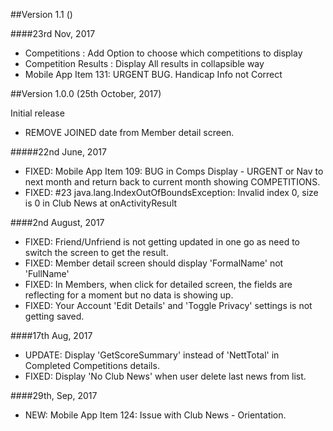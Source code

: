 ##Version 1.1 ()

  ####23rd Nov, 2017
  - Competitions : Add Option to choose which competitions to display
  - Competition Results : Display All results in collapsible way 
  - Mobile App Item 131: URGENT BUG. Handicap Info not Correct

##Version 1.0.0 (25th October, 2017)

Initial release

 - REMOVE JOINED date from Member detail screen.
 
 #####22nd June, 2017
  - FIXED: Mobile App Item 109: BUG in Comps Display - URGENT
           or Nav to next month and return back to current month showing COMPETITIONS.
  - FIXED: #23 java.lang.IndexOutOfBoundsException: Invalid index 0, size is 0 in Club News at onActivityResult

 ####2nd August, 2017
  - FIXED: Friend/Unfriend is not getting updated in one go as need to switch the screen to get the result.
  - FIXED: Member detail screen should display 'FormalName' not 'FullName'
  - FIXED: In Members, when click for detailed screen, the fields are reflecting for a moment but no data is showing up.
  - FIXED: Your Account 'Edit Details' and 'Toggle Privacy' settings is not getting saved.
  
 ####17th Aug, 2017
  - UPDATE: Display 'GetScoreSummary' instead of 'NettTotal' in Completed Competitions details.
  - FIXED:  Display 'No Club News' when user delete last news from list.
  
 ####29th, Sep, 2017
  - NEW: Mobile App Item 124: Issue with Club News - Orientation.